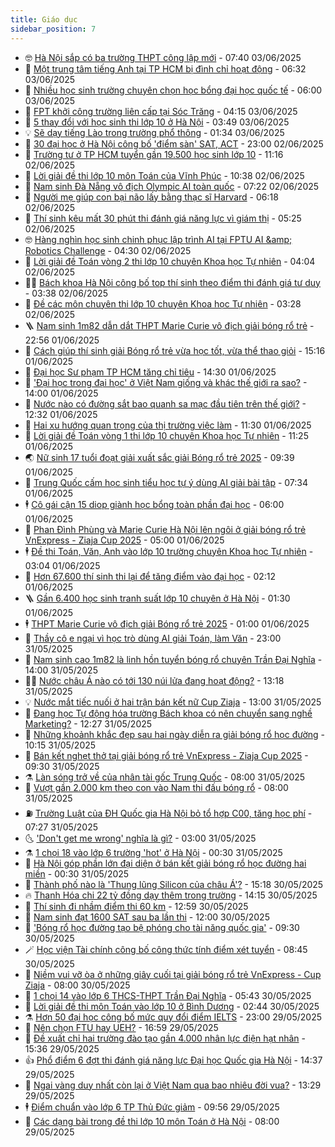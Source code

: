 ```yaml
---
title: Giáo dục
sidebar_position: 7
---
```


<!-- vnexpress-giao-duc:START -->
- 🤓 [Hà Nội sắp có ba trường THPT công lập mới](https://vnexpress.net/ba-truong-thpt-moi-o-ha-noi-tuyen-hang-nghin-suat-hoc-lop-10-4893933.html) - 07:40 03/06/2025
- 🦆 [Một trung tâm tiếng Anh tại TP HCM bị đình chỉ hoạt động](https://vnexpress.net/mot-trung-tam-tieng-anh-tai-tp-hcm-bi-dinh-chi-hoat-dong-4893830.html) - 06:32 03/06/2025
- 🦩 [Nhiều học sinh trường chuyên chọn học bổng đại học quốc tế](https://vnexpress.net/nhieu-hoc-sinh-truong-chuyen-chon-hoc-bong-dai-hoc-quoc-te-4892033.html) - 06:00 03/06/2025
- 🌮 [FPT khởi công trường liên cấp tại Sóc Trăng](https://vnexpress.net/fpt-khoi-cong-truong-lien-cap-tai-soc-trang-4893839.html) - 04:15 03/06/2025
- 🔭 [5 thay đổi với học sinh thi lớp 10 ở Hà Nội](https://vnexpress.net/so-giao-duc-luu-y-10-diem-moi-trong-ky-thi-lop-10-o-ha-noi-nam-2025-4893761.html) - 03:49 03/06/2025
- 💡 [Sẽ dạy tiếng Lào trong trường phổ thông](https://vnexpress.net/se-day-tieng-lao-trong-truong-pho-thong-4893675.html) - 01:34 03/06/2025
- 🥰 [30 đại học ở Hà Nội công bố &#39;điểm sàn&#39; SAT, ACT](https://vnexpress.net/30-dai-hoc-o-ha-noi-cong-bo-diem-san-sat-act-4893615.html) - 23:00 02/06/2025
- 🐲 [Trường tư ở TP HCM tuyển gần 19.500 học sinh lớp 10](https://vnexpress.net/danh-sach-truong-tu-thuc-tuyen-sinh-lop-10-o-tp-hcm-4893621.html) - 11:16 02/06/2025
- 🦒 [Lời giải đề thi lớp 10 môn Toán của Vĩnh Phúc](https://vnexpress.net/loi-giai-de-thi-lop-10-mon-toan-cua-vinh-phuc-4893622.html) - 10:38 02/06/2025
- 🦆 [Nam sinh Đà Nẵng vô địch Olympic AI toàn quốc](https://vnexpress.net/nam-sinh-da-nang-vo-dich-olympic-ai-toan-quoc-4893345.html) - 07:22 02/06/2025
- 🧰 [Người mẹ giúp con bại não lấy bằng thạc sĩ Harvard](https://vnexpress.net/nguoi-me-giup-con-bai-nao-lay-bang-thac-si-harvard-4893239.html) - 06:18 02/06/2025
- 🐘 [Thí sinh kêu mất 30 phút thi đánh giá năng lực vì giám thị](https://vnexpress.net/thi-sinh-keu-mat-30-phut-thi-danh-gia-nang-luc-vi-giam-thi-4893315.html) - 05:25 02/06/2025
- 🤓 [Hàng nghìn học sinh chinh phục lập trình AI tại FPTU AI &amp;amp; Robotics Challenge](https://vnexpress.net/hang-nghin-hoc-sinh-chinh-phuc-lap-trinh-ai-tai-fptu-ai-robotics-challenge-4893378.html) - 04:30 02/06/2025
- 🧰 [Lời giải đề Toán vòng 2 thi lớp 10 chuyên Khoa học Tự nhiên](https://vnexpress.net/loi-giai-de-toan-vong-2-thi-lop-10-chuyen-khoa-hoc-tu-nhien-4893368.html) - 04:04 02/06/2025
- 🧑‍💻 [Bách khoa Hà Nội công bố top thí sinh theo điểm thi đánh giá tư duy](https://vnexpress.net/bach-khoa-ha-noi-cong-bo-top-thi-sinh-theo-diem-thi-danh-gia-tu-duy-4893295.html) - 03:38 02/06/2025
- 🫶 [Đề các môn chuyên thi lớp 10 chuyên Khoa học Tự nhiên](https://vnexpress.net/de-toan-vong-2-thi-lop-10-truong-thpt-chuyen-khoa-hoc-tu-nhien-2025-4893257.html) - 03:28 02/06/2025
- 🪜 [Nam sinh 1m82 dẫn dắt THPT Marie Curie vô địch giải bóng rổ trẻ](https://vnexpress.net/nam-sinh-1m82-dan-dat-thpt-marie-curie-vo-dich-giai-bong-ro-tre-4893157.html) - 22:56 01/06/2025
- 🎊 [Cách giúp thí sinh giải Bóng rổ trẻ vừa học tốt, vừa thể thao giỏi](https://vnexpress.net/cach-giup-thi-sinh-giai-bong-ro-tre-vua-hoc-tot-vua-the-thao-gioi-4893087.html) - 15:16 01/06/2025
- 🧐 [Đại học Sư phạm TP HCM tăng chỉ tiêu](https://vnexpress.net/cac-phuong-thuc-xet-tuyen-dai-hoc-su-pham-tp-hcm-2025-4892978.html) - 14:30 01/06/2025
- 🌈 [&#39;Đại học trong đại học&#39; ở Việt Nam giống và khác thế giới ra sao?](https://vnexpress.net/dai-hoc-trong-dai-hoc-o-viet-nam-giong-va-khac-the-gioi-ra-sao-4892412.html) - 14:00 01/06/2025
- 🥰 [Nước nào có đường sắt bao quanh sa mạc đầu tiên trên thế giới?](https://vnexpress.net/nuoc-nao-co-duong-sat-bao-quanh-sa-mac-dau-tien-tren-the-gioi-4893176.html) - 12:32 01/06/2025
- 🎡 [Hai xu hướng quan trọng của thị trường việc làm](https://vnexpress.net/hai-xu-huong-quan-trong-cua-thi-truong-viec-lam-4892686.html) - 11:30 01/06/2025
- 🎊 [Lời giải đề Toán vòng 1 thi lớp 10 chuyên Khoa học Tự nhiên](https://vnexpress.net/dap-an-de-toan-vong-1-thi-lop-10-chuyen-khoa-hoc-tu-nhien-2025-4893169.html) - 11:25 01/06/2025
- 🌏 [Nữ sinh 17 tuổi đoạt giải xuất sắc giải Bóng rổ trẻ 2025](https://vnexpress.net/nu-sinh-17-tuoi-doat-giai-xuat-sac-giai-bong-ro-tre-2025-4893124.html) - 09:39 01/06/2025
- 🥸 [Trung Quốc cấm học sinh tiểu học tự ý dùng AI giải bài tập](https://vnexpress.net/trung-quoc-cam-hoc-sinh-tieu-hoc-tu-y-dung-ai-giai-bai-tap-4892805.html) - 07:34 01/06/2025
- 🕴 [Cô gái cận 15 diop giành học bổng toàn phần đại học](https://vnexpress.net/co-gai-can-15-diop-gianh-hoc-bong-toan-phan-dai-hoc-4891855.html) - 06:00 01/06/2025
- 💂 [Phan Đình Phùng và Marie Curie Hà Nội lên ngôi ở giải bóng rổ trẻ VnExpress - Ziaja Cup 2025](https://vnexpress.net/phan-dinh-phung-va-marie-curie-ha-noi-len-ngoi-o-giai-bong-ro-tre-vnexpress-ziaja-cup-2025-4893081.html) - 05:00 01/06/2025
- 🕴 [Đề thi Toán, Văn, Anh vào lớp 10 trường chuyên Khoa học Tự nhiên](https://vnexpress.net/de-thi-vao-lop-10-truong-chuyen-khoa-hoc-tu-nhien-2025-4893024.html) - 03:04 01/06/2025
- 🌋 [Hơn 67.600 thí sinh thi lại để tăng điểm vào đại học](https://vnexpress.net/ky-thi-danh-gia-nang-luc-dot-2-dai-hoc-quoc-gia-tp-hcm-4892977.html) - 02:12 01/06/2025
- 🪜 [Gần 6.400 học sinh tranh suất lớp 10 chuyên ở Hà Nội](https://vnexpress.net/gan-6-400-hoc-sinh-tranh-suat-lop-10-chuyen-o-ha-noi-4892963.html) - 01:30 01/06/2025
- 🕴 [THPT Marie Curie vô địch giải Bóng rổ trẻ 2025](https://vnexpress.net/thpt-marie-curie-vo-dich-giai-bong-ro-tre-2025-4892879.html) - 01:00 01/06/2025
- 🎃 [Thầy cô e ngại vì học trò dùng AI giải Toán, làm Văn](https://vnexpress.net/thay-co-e-ngai-vi-hoc-tro-dung-ai-giai-toan-lam-van-4885964.html) - 23:00 31/05/2025
- 🦏 [Nam sinh cao 1m82 là linh hồn tuyển bóng rổ chuyên Trần Đại Nghĩa](https://vnexpress.net/nam-sinh-cao-1m82-la-linh-hon-tuyen-bong-ro-chuyen-tran-dai-nghia-4892921.html) - 14:00 31/05/2025
- 🧑‍🏫 [Nước châu Á nào có tới 130 núi lửa đang hoạt động?](https://vnexpress.net/nuoc-chau-a-nao-co-toi-130-nui-lua-dang-hoat-dong-4892872.html) - 13:18 31/05/2025
- 💡 [Nước mắt tiếc nuối ở hai trận bán kết nữ Cup Ziaja](https://vnexpress.net/nuoc-mat-tiec-nuoi-o-hai-tran-ban-ket-nu-cup-ziaja-4892885.html) - 13:00 31/05/2025
- 🐎 [Đang học Tự động hóa trường Bách khoa có nên chuyển sang nghề Marketing?](https://vnexpress.net/dang-hoc-tu-dong-hoa-truong-bach-khoa-co-nen-chuyen-sang-nghe-marketing-4892770.html) - 12:27 31/05/2025
- 🧰 [Những khoảnh khắc đẹp sau hai ngày diễn ra giải bóng rổ học đường](https://vnexpress.net/nhung-khoanh-khac-dep-sau-hai-ngay-dien-ra-giai-bong-ro-hoc-duong-4892886.html) - 10:15 31/05/2025
- 🙉 [Bán kết nghẹt thở tại giải bóng rổ trẻ VnExpress - Ziaja Cup 2025](https://vnexpress.net/ban-ket-nghet-tho-tai-giai-bong-ro-tre-vnexpress-ziaja-cup-2025-4892871.html) - 09:30 31/05/2025
- ⚗️ [Làn sóng trở về của nhân tài gốc Trung Quốc](https://vnexpress.net/lan-song-tro-ve-cua-nhan-tai-goc-trung-quoc-4892806.html) - 08:00 31/05/2025
- 🌝 [Vượt gần 2.000 km theo con vào Nam thi đấu bóng rổ](https://vnexpress.net/vuot-gan-2-000-km-theo-con-vao-nam-thi-dau-bong-ro-4892803.html) - 08:00 31/05/2025
- ⛽️ [Trường Luật của ĐH Quốc gia Hà Nội bỏ tổ hợp C00, tăng học phí](https://vnexpress.net/to-hop-xet-tuyen-hoc-phi-truong-dai-hoc-luat-dai-hoc-quoc-gia-ha-noi-4892814.html) - 07:27 31/05/2025
- 🌜 [&#39;Don&#39;t get me wrong&#39; nghĩa là gì?](https://vnexpress.net/don-t-get-me-wrong-nghia-la-gi-4892137.html) - 03:00 31/05/2025
- ⚗️ [1 chọi 18 vào lớp 6 trường &#39;hot&#39; ở Hà Nội](https://vnexpress.net/1-choi-18-vao-lop-6-truong-hot-o-ha-noi-4892631.html) - 00:30 31/05/2025
- 🧰 [Hà Nội góp phần lớn đại diện ở bán kết giải bóng rổ học đường hai miền](https://vnexpress.net/ha-noi-gop-phan-lon-dai-dien-o-ban-ket-giai-bong-ro-hoc-duong-hai-mien-4892671.html) - 00:30 31/05/2025
- 🤗 [Thành phố nào là &#39;Thung lũng Silicon của châu Á&#39;?](https://vnexpress.net/thanh-pho-nao-la-thung-lung-silicon-cua-chau-a-4892434.html) - 15:18 30/05/2025
- 🔥 [Thanh Hóa chi 22 tỷ đồng dạy thêm trong trường](https://vnexpress.net/muc-chi-day-them-trong-truong-cua-tinh-thanh-hoa-chi-tiet-nhat-4892608.html) - 14:15 30/05/2025
- 💪 [Thí sinh đi nhầm điểm thi 60 km](https://vnexpress.net/thi-sinh-di-nham-diem-thi-60-km-4892595.html) - 12:59 30/05/2025
- 💂 [Nam sinh đạt 1600 SAT sau ba lần thi](https://vnexpress.net/nam-sinh-dat-1600-sat-sau-ba-lan-thi-4892131.html) - 12:00 30/05/2025
- 🌮 [&#39;Bóng rổ học đường tạo bệ phóng cho tài năng quốc gia&#39;](https://vnexpress.net/bong-ro-hoc-duong-tao-be-phong-cho-tai-nang-quoc-gia-4892553.html) - 09:30 30/05/2025
- 🪄 [Học viện Tài chính công bố công thức tính điểm xét tuyển](https://vnexpress.net/hoc-vien-tai-chinh-cong-bo-cong-thuc-tinh-diem-xet-tuyen-4892334.html) - 08:45 30/05/2025
- 🎡 [Niềm vui vỡ òa ở những giây cuối tại giải bóng rổ trẻ VnExpress - Cup Ziaja](https://vnexpress.net/niem-vui-vo-oa-o-nhung-giay-cuoi-tai-giai-bong-ro-tre-vnexpress-cup-ziaja-4892489.html) - 08:00 30/05/2025
- 🌈 [1 chọi 14 vào lớp 6 THCS-THPT Trần Đại Nghĩa](https://vnexpress.net/1-choi-14-vao-lop-6-thcs-thpt-tran-dai-nghia-4892418.html) - 05:43 30/05/2025
- 🎊 [Lời giải đề thi môn Toán vào lớp 10 ở Bình Dương](https://vnexpress.net/dap-an-de-thi-lop-10-mon-toan-tinh-binh-duong-2025-4892317.html) - 02:44 30/05/2025
- ⚗️ [Hơn 50 đại học công bố mức quy đổi điểm IELTS](https://vnexpress.net/muc-quy-doi-diem-ielts-cua-hon-50-dai-hoc-4892060.html) - 23:00 29/05/2025
- 🌁 [Nên chọn FTU hay UEH?](https://vnexpress.net/nen-chon-ftu-hay-ueh-4890668.html) - 16:59 29/05/2025
- 🦏 [Đề xuất chỉ hai trường đào tạo gần 4.000 nhân lực điện hạt nhân](https://vnexpress.net/de-xuat-chi-hai-truong-dao-tao-gan-4-000-nhan-luc-dien-hat-nhan-4892189.html) - 15:36 29/05/2025
- 👍 [Phổ điểm 6 đợt thi đánh giá năng lực Đại học Quốc gia Hà Nội](https://vnexpress.net/pho-diem-thi-danh-gia-nang-luc-dai-hoc-quoc-gia-ha-noi-nam-2025-4892226.html) - 14:37 29/05/2025
- 🌈 [Ngai vàng duy nhất còn lại ở Việt Nam qua bao nhiêu đời vua?](https://vnexpress.net/ngai-vang-duy-nhat-con-lai-o-viet-nam-qua-bao-nhieu-doi-vua-4892023.html) - 13:29 29/05/2025
- 🕴 [Điểm chuẩn vào lớp 6 TP Thủ Đức giảm](https://vnexpress.net/diem-chuan-vao-lop-6-thcs-tran-quoc-toan-1-hoa-lu-binh-tho-2025-4892161.html) - 09:56 29/05/2025
- 🧰 [Các dạng bài trong đề thi lớp 10 môn Toán ở Hà Nội](https://vnexpress.net/huong-dan-cach-giai-cac-dang-bai-trong-de-thi-lop-10-mon-toan-o-ha-noi-4891426.html) - 08:00 29/05/2025<!-- vnexpress-giao-duc:END -->
